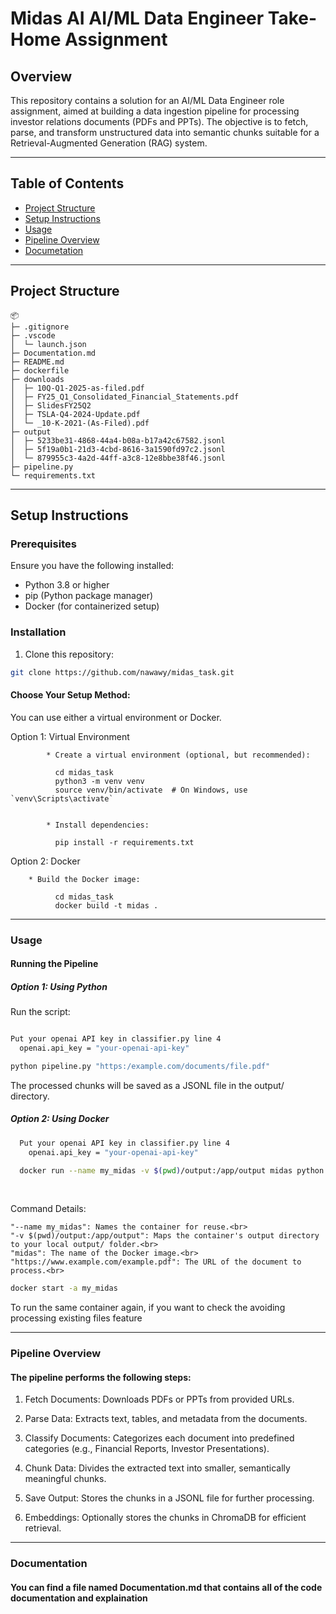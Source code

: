 # Midas AI AI/ML Data Engineer Take-Home Assignment

## Overview
This repository contains a solution for an AI/ML Data Engineer role assignment, aimed at building a data ingestion pipeline for processing investor relations documents (PDFs and PPTs). The objective is to fetch, parse, and transform unstructured data into semantic chunks suitable for a Retrieval-Augmented Generation (RAG) system.

---

## Table of Contents

- [Project Structure](#project-structure)
- [Setup Instructions](#setup-instructions)
- [Usage](#usage)
- [Pipeline Overview](#pipeline-overview)
- [Documetation](#documentation)

---

## Project Structure
```
📦 
├─ .gitignore
├─ .vscode
│  └─ launch.json
├─ Documentation.md
├─ README.md
├─ dockerfile
├─ downloads
│  ├─ 10Q-Q1-2025-as-filed.pdf
│  ├─ FY25_Q1_Consolidated_Financial_Statements.pdf
│  ├─ SlidesFY25Q2
│  ├─ TSLA-Q4-2024-Update.pdf
│  └─ _10-K-2021-(As-Filed).pdf
├─ output
│  ├─ 5233be31-4868-44a4-b08a-b17a42c67582.jsonl
│  ├─ 5f19a0b1-21d3-4cbd-8616-3a1590fd97c2.jsonl
│  └─ 879955c3-4a2d-44ff-a3c8-12e8bbe38f46.jsonl
├─ pipeline.py
└─ requirements.txt
```
---

## Setup Instructions

### Prerequisites
Ensure you have the following installed:

- Python 3.8 or higher
- pip (Python package manager)
- Docker (for containerized setup)

### Installation
1. Clone this repository:

```bash
git clone https://github.com/nawawy/midas_task.git
```
#### Choose Your Setup Method:
You can use either a virtual environment or Docker.

Option 1: Virtual Environment
  
            * Create a virtual environment (optional, but recommended):
                        
              cd midas_task
              python3 -m venv venv
              source venv/bin/activate  # On Windows, use `venv\Scripts\activate`
            
            
            * Install dependencies:
            
              pip install -r requirements.txt
            
Option 2: Docker

        * Build the Docker image:

              cd midas_task
              docker build -t midas .
---

### Usage
#### Running the Pipeline
##### Option 1: Using Python

  Run the script:
  ```bash

  Put your openai API key in classifier.py line 4
    openai.api_key = "your-openai-api-key"

  python pipeline.py "https:/example.com/documents/file.pdf"
  ```
  The processed chunks will be saved as a JSONL file in the output/ directory.

  
##### Option 2: Using Docker

  ```bash
    Put your openai API key in classifier.py line 4
      openai.api_key = "your-openai-api-key"

    docker run --name my_midas -v $(pwd)/output:/app/output midas python pipeline.py "https://conferences.infotoday.com/documents/451/C204_Hedden.pdf"
  ```
<br>

  Command Details:<br>
    
    "--name my_midas": Names the container for reuse.<br>
    "-v $(pwd)/output:/app/output": Maps the container's output directory to your local output/ folder.<br>
    "midas": The name of the Docker image.<br>
    "https://www.example.com/example.pdf": The URL of the document to process.<br>

  ```bash
  docker start -a my_midas
  ```
  To run the same container again, if you want to check the avoiding processing existing files feature

---

### Pipeline Overview
#### The pipeline performs the following steps:

1. Fetch Documents: Downloads PDFs or PPTs from provided URLs.

2. Parse Data: Extracts text, tables, and metadata from the documents.

3. Classify Documents: Categorizes each document into predefined categories (e.g., Financial Reports, Investor Presentations).

4. Chunk Data: Divides the extracted text into smaller, semantically meaningful chunks.

5. Save Output: Stores the chunks in a JSONL file for further processing.

6. Embeddings: Optionally stores the chunks in ChromaDB for efficient retrieval.

---

### Documentation
#### You can find a file named Documentation.md that contains all of the code documentation and explaination
